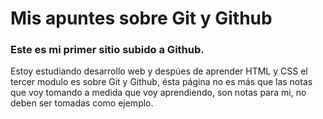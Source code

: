 # Mis apuntes sobre Git y Github

### Este es mi primer sitio subido a Github.

Estoy estudiando desarrollo web y despúes de aprender HTML y CSS el tercer modulo es sobre Git y Github, ésta página no es más que las notas que voy tomando a medida que voy aprendiendo, son notas para mi, no deben ser tomadas como ejemplo.



